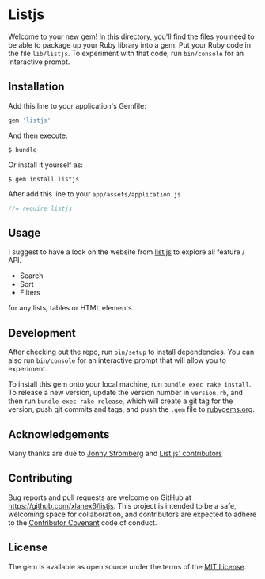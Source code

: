 # Listjs

Welcome to your new gem! In this directory, you'll find the files you need to be able to package up your Ruby library into a gem. Put your Ruby code in the file `lib/listjs`. To experiment with that code, run `bin/console` for an interactive prompt.

###

## Installation

Add this line to your application's Gemfile:

```ruby
gem 'listjs'
```

And then execute:

    $ bundle

Or install it yourself as:

    $ gem install listjs

After add this line to your `app/assets/application.js`

```js
//= require listjs
```

## Usage

I suggest to have a look on the website from [list.js](http://listjs.com/) to explore all feature / API.
  - Search
  - Sort
  - Filters

for any lists, tables or HTML elements.

## Development

After checking out the repo, run `bin/setup` to install dependencies. You can also run `bin/console` for an interactive prompt that will allow you to experiment.

To install this gem onto your local machine, run `bundle exec rake install`. To release a new version, update the version number in `version.rb`, and then run `bundle exec rake release`, which will create a git tag for the version, push git commits and tags, and push the `.gem` file to [rubygems.org](https://rubygems.org).

## Acknowledgements

Many thanks are due to [Jonny Strömberg](https://github.com/javve) and [List.js' contributors](https://github.com/javve/list.js#contributors)

## Contributing

Bug reports and pull requests are welcome on GitHub at https://github.com/xlanex6/listjs. This project is intended to be a safe, welcoming space for collaboration, and contributors are expected to adhere to the [Contributor Covenant](http://contributor-covenant.org) code of conduct.


## License

The gem is available as open source under the terms of the [MIT License](http://opensource.org/licenses/MIT).
